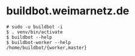 # buildbot.weimarnetz.de

    # sudo -u buildbot -i 
    $ . venv/bin/activate 
    $ buildbot --help 
    $ buildbot-worker --help 
    /home/buildbot/{worker,master} 
   
